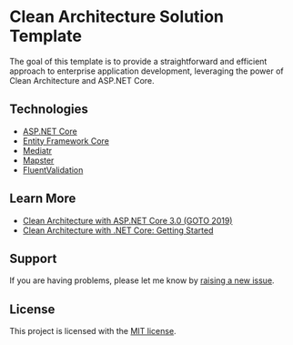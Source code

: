 # Clean Architecture Solution Template

The goal of this template is to provide a straightforward and efficient approach to enterprise application development, leveraging the power of Clean Architecture and ASP.NET Core. 

## Technologies

* [ASP.NET Core](https://docs.microsoft.com/en-us/aspnet/core/introduction-to-aspnet-core)
* [Entity Framework Core](https://docs.microsoft.com/en-us/ef/core/)
* [Mediatr](https://github.com/jbogard/MediatR)
* [Mapster](https://automapper.org/)
* [FluentValidation](https://fluentvalidation.net/)

## Learn More

* [Clean Architecture with ASP.NET Core 3.0 (GOTO 2019)](https://youtu.be/dK4Yb6-LxAk)
* [Clean Architecture with .NET Core: Getting Started](https://jasontaylor.dev/clean-architecture-getting-started/)

## Support

If you are having problems, please let me know by [raising a new issue](https://github.com/artemstasyuk/CleanArchitectureTemplate/issues/new).

## License

This project is licensed with the [MIT license](LICENSE).
